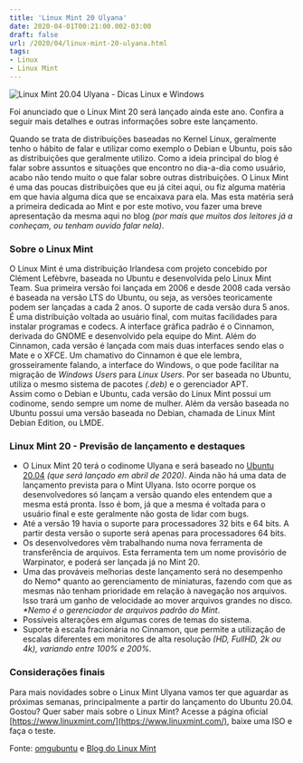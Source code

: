 ```yaml
---
title: 'Linux Mint 20 Ulyana'
date: 2020-04-01T00:21:00.002-03:00
draft: false
url: /2020/04/linux-mint-20-ulyana.html
tags: 
- Linux
- Linux Mint
---
```


![Linux Mint 20.04 Ulyana - Dicas Linux e Windows](https://1.bp.blogspot.com/-Otq9fIM2L9c/Xuq7hhZJfKI/AAAAAAAAPIU/2s2QOtUCL0kGVBXA6KYIu1m7eBjXnToogCNcBGAsYHQ/s1600/Linux_Mint_Ulyana.png "Linux Mint 20.04 Ulyana - Dicas Linux e Windows")

Foi anunciado que o Linux Mint 20 será lançado ainda este ano. Confira a seguir mais detalhes e outras informações sobre este lançamento.

  
  
  
  
  
  
  

Quando se trata de distribuições baseadas no Kernel Linux, geralmente tenho o hábito de falar e utilizar como exemplo o Debian e Ubuntu, pois são as distribuições que geralmente utilizo. Como a ideia principal do blog é falar sobre assuntos e situações que encontro no dia-a-dia como usuário, acabo não tendo muito o que falar sobre outras distribuições. O Linux Mint é uma das poucas distribuições que eu já citei aqui, ou fiz alguma matéria em que havia alguma dica que se encaixava para ela. Mas esta matéria será a primeira dedicada ao Mint e por este motivo, vou fazer uma breve apresentação da mesma aqui no blog _(por mais que muitos dos leitores já a conheçam, ou tenham ouvido falar nela)_.  
  

### Sobre o Linux Mint

  
O Linux Mint é uma distribuição Irlandesa com projeto concebido por Clément Lefèbvre, baseada no Ubuntu e desenvolvida pelo Linux Mint Team. Sua primeira versão foi lançada em 2006 e desde 2008 cada versão é baseada na versão LTS do Ubuntu, ou seja, as versões teoricamente podem ser lançadas a cada 2 anos. O suporte de cada versão dura 5 anos.  
É uma distribuição voltada ao usuário final, com muitas facilidades para instalar programas e codecs. A interface gráfica padrão é o Cinnamon, derivada do GNOME e desenvolvido pela equipe do Mint. Além do Cinnamon, cada versão é lançada com mais duas interfaces sendo elas o Mate e o XFCE. Um chamativo do Cinnamon é que ele lembra, grosseiramente falando, a interface do Windows, o que pode facilitar na migração de _Windows Users_ para _Linux Users_. Por ser baseada no Ubuntu, utiliza o mesmo sistema de pacotes _(.deb)_ e o gerenciador APT.  
Assim como o Debian e Ubuntu, cada versão do Linux Mint possui um codinome, sendo sempre um nome de mulher. Além da versão baseada no Ubuntu possui uma versão baseada no Debian, chamada de Linux Mint Debian Edition, ou LMDE.  
  

### Linux Mint 20 - Previsão de lançamento e destaques

  

*   O Linux Mint 20 terá o codinome Ulyana e será baseado no [Ubuntu 20.04](https://info.wsouza.com.br/2020/03/noticias-sobre-o-ubuntu-20-04-lts.html) _(que será lançado em abril de 2020)_. Ainda não há uma data de lançamento prevista para o Mint Ulyana. Isto ocorre porque os desenvolvedores só lançam a versão quando eles entendem que a mesma está pronta. Isso é bom, já que a mesma é voltada para o usuário final e este geralmente não gosta de lidar com bugs.
*   Até a versão 19 havia o suporte para processadores 32 bits e 64 bits. A partir desta versão o suporte será apenas para processadores 64 bits.
*   Os desenvolvedores vêm trabalhando numa nova ferramenta de transferência de arquivos. Esta ferramenta tem um nome provisório de Warpinator, e poderá ser lançada já no Mint 20.
*   Uma das prováveis melhorias deste lançamento será no desempenho do Nemo\* quanto ao gerenciamento de miniaturas, fazendo com que as mesmas não tenham prioridade em relação à navegação nos arquivos. Isso trará um ganho de velocidade ao mover arquivos grandes no disco.  
    _\*Nemo é o gerenciador de arquivos padrão do Mint_.
*   Possíveis alterações em algumas cores de temas do sistema.
*   Suporte à escala fracionária no Cinnamon, que permite a utilização de escalas diferentes em monitores de alta resolução _(HD, FullHD, 2k ou 4k), variando entre 100% e 200%._

  

### Considerações finais

  
Para mais novidades sobre o Linux Mint Ulyana vamos ter que aguardar as próximas semanas, principalmente a partir do lançamento do Ubuntu 20.04.  
Gostou? Quer saber mais sobre o Linux Mint? Acesse a página oficial [https://www.linuxmint.com/](https://www.linuxmint.com/), baixe uma ISO e faça o teste.  
  
Fonte: [omgubuntu](https://www.omgubuntu.co.uk/2020/03/linux-mint-20-release-features) e [Blog do Linux Mint](https://blog.linuxmint.com/?p=3887)